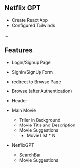 ## Netflix GPT

- Create React App 
- Configured Tailwinds

...
## Features
- Login/Signup Page
 - SignIn/SignUp Form 
 - redirect to Browse Page

- Browse (after Authentication)
 - Header
 - Main Movie
   - Triler in Background
   - Movie Title and Description
   - Movie Suggestions
     - Movie LIst  * N

- NetflixGPT
  - SearchBar
  - Movie Suggestions